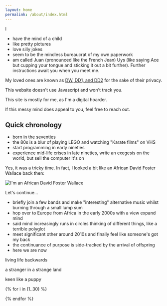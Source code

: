 ```yaml
---
layout: home
permalink: /about/index.html
---
```


I
- have the mind of a child
- like pretty pictures
- love silly jokes
- seem to be the mindless bureaucrat of my own paperwork
- am called Juan (pronounced like the French Jean) Uys (like saying Ace but cupping your tongue and sticking it out a bit further). Further instructions await you when you meet me.

My loved ones are known as [DW, DD1, and DD2](https://www.mumsnet.com/info/acronyms) for the sake of their privacy.

<span class="highlight">This website doesn't use Javascript and won't track you.</span>

This site is mostly for me, as I'm a digital hoarder.

If this messy mind does appeal to you, feel free to reach out.

## Quick chronology

- born in the seventies
- the 80s is a blur of playing LEGO and watching "Karate films" on VHS
- start programming in early nineties
- experience mid-life crises in late nineties, write an exegesis on the world, but sell the computer it's on

Yes, it was a tricky time. In fact, I looked a bit like an African David Foster Wallace back then:

![I'm an African David Foster Wallace](https://cdn.opyate.com/photos/juancubs.jpg)

Let's continue...

- briefly join a few bands and make "interesting" alternative music whilst burning through a small lump sum
- hop over to Europe from Africa in the early 2000s with a view expand mind
- said mind increasingly runs in circles thinking of different things, like a terrible polyglot
- meet significant other around 2010s and finally feel like someone's got my back
- the continuance of purpose is side-tracked by the arrival of offspring
- here we are now

<div class="boxes">

<div class="box box2">

living life backwards

a stranger in a strange land

keen like a puppy

</div>

{% for i in (1..30) %}

<div class="box"></div>

{% endfor %}


</div>
